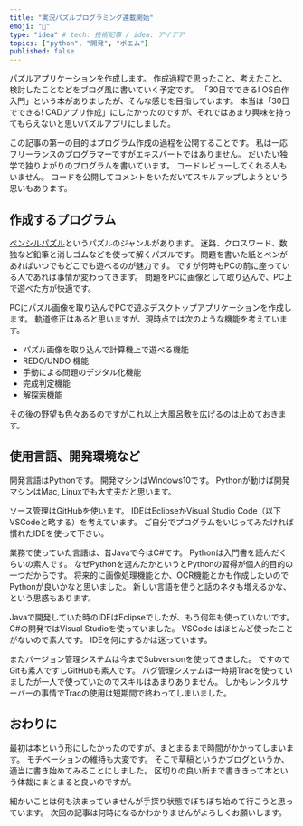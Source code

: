 ```yaml
---
title: "実況パズルプログラミング連載開始"
emoji: "🐡"
type: "idea" # tech: 技術記事 / idea: アイデア
topics: ["python", "開発", "ポエム"]
published: false
---
```

パズルアプリケーションを作成します。 作成過程で思ったこと、考えたこと、検討したことなどをブログ風に書いていく予定です。 「30日でできる! OS自作入門」という本がありましたが、そんな感じを目指しています。 本当は「30日でできる! CADアプリ作成」にしたかったのですが、それではあまり興味を持ってもらえないと思いパズルアプリにしました。

この記事の第一の目的はプログラム作成の過程を公開することです。 私は一応フリーランスのプログラマーですがエキスパートではありません。 だいたい独学で独りよがりのプログラムを書いています。 コードレビューしてくれる人もいません。 コードを公開してコメントをいただいてスキルアップしようという思いもあります。

## 作成するプログラム

[ペンシルパズル](https://ja.wikipedia.org/wiki/%E3%83%9A%E3%83%B3%E3%82%B7%E3%83%AB%E3%83%91%E3%82%BA%E3%83%AB)というパズルのジャンルがあります。 迷路、クロスワード、数独など鉛筆と消しゴムなどを使って解くパズルです。 問題を書いた紙とペンがあればいつでもどこでも遊べるのが魅力です。 ですが何時もPCの前に座っている人であれば事情が変わってきます。 問題をPCに画像として取り込んで、PC上で遊べた方が快適です。

PCにパズル画像を取り込んでPCで遊ぶデスクトップアプリケーションを作成します。 軌道修正はあると思いますが、現時点では次のような機能を考えています。

- パズル画像を取り込んで計算機上で遊べる機能
- REDO/UNDO 機能
- 手動による問題のデジタル化機能
- 完成判定機能
- 解探索機能

その後の野望も色々あるのですがこれ以上大風呂敷を広げるのは止めておきます。

## 使用言語、開発環境など

開発言語はPythonです。 開発マシンはWindows10です。 Pythonが動けば開発マシンはMac, Linuxでも大丈夫だと思います。

ソース管理はGitHubを使います。 IDEはEclipseかVisual Studio Code（以下VSCodeと略する）を考えています。 ご自分でプログラムをいじってみたければ慣れたIDEを使って下さい。

業務で使っていた言語は、昔Javaで今はC#です。 Pythonは入門書を読んだくらいの素人です。 なぜPythonを選んだかというとPythonの習得が個人的目的の一つだからです。 将来的に画像処理機能とか、OCR機能とかも作成したいのでPythonが良いかなと思いました。 新しい言語を使うと話のネタも増えるかな、という思惑もあります。

Javaで開発していた時のIDEはEclipseでしたが、もう何年も使っていないです。 C#の開発ではVisual Studioを使っていました。 VSCode はほとんど使ったことがないので素人です。 IDEを何にするかは迷っています。

またバージョン管理システムは今までSubversionを使ってきました。 ですのでGitも素人ですしGitHubも素人です。 バグ管理システムは一時期Tracを使っていましたが一人で使っていたのでスキルはあまりありません。 しかもレンタルサーバーの事情でTracの使用は短期間で終わってしまいました。

## おわりに

最初は本という形にしたかったのですが、まとまるまで時間がかかってしまいます。 モチベーションの維持も大変です。 そこで草稿というかブログというか、適当に書き始めてみることにしました。 区切りの良い所まで書ききって本という体裁にまとまると良いのですが。

細かいことは何も決まっていませんが手探り状態でぼちぼち始めて行こうと思っています。 次回の記事は何時になるかわかりませんがよろしくお願いします。
